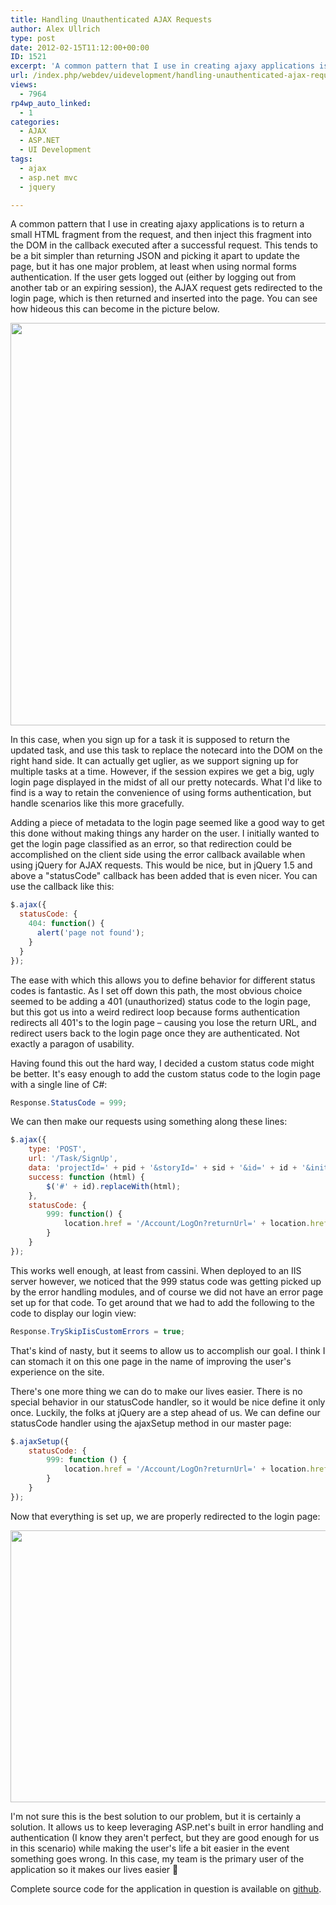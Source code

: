 ```yaml
---
title: Handling Unauthenticated AJAX Requests
author: Alex Ullrich
type: post
date: 2012-02-15T11:12:00+00:00
ID: 1521
excerpt: 'A common pattern that I use in creating ajaxy applications is to return a small HTML fragment from the request, and then inject this fragment into the DOM in the callback executed after a successful request.  This tends to be a bit simpler than returnin&hellip;'
url: /index.php/webdev/uidevelopment/handling-unauthenticated-ajax-requests/
views:
  - 7964
rp4wp_auto_linked:
  - 1
categories:
  - AJAX
  - ASP.NET
  - UI Development
tags:
  - ajax
  - asp.net mvc
  - jquery

---
```

A common pattern that I use in creating ajaxy applications is to return a small HTML fragment from the request, and then inject this fragment into the DOM in the callback executed after a successful request. This tends to be a bit simpler than returning JSON and picking it apart to update the page, but it has one major problem, at least when using normal forms authentication. If the user gets logged out (either by logging out from another tab or an expiring session), the AJAX request gets redirected to the login page, which is then returned and inserted into the page. You can see how hideous this can become in the picture below.

<div class="image_block">
  <a href="https://lessthandot.z19.web.core.windows.net/wp-content/uploads/blogs/WebDev/handling-unauthenticated-ajax-requests/bad-logon.PNG?mtime=1328983889"><img alt="" src="https://lessthandot.z19.web.core.windows.net/wp-content/uploads/blogs/WebDev/handling-unauthenticated-ajax-requests/bad-logon.PNG?mtime=1328983889" width="941" height="644" /></a>
</div>

In this case, when you sign up for a task it is supposed to return the updated task, and use this task to replace the notecard into the DOM on the right hand side. It can actually get uglier, as we support signing up for multiple tasks at a time. However, if the session expires we get a big, ugly login page displayed in the midst of all our pretty notecards. What I'd like to find is a way to retain the convenience of using forms authentication, but handle scenarios like this more gracefully.

Adding a piece of metadata to the login page seemed like a good way to get this done without making things any harder on the user. I initially wanted to get the login page classified as an error, so that redirection could be accomplished on the client side using the error callback available when using jQuery for AJAX requests. This would be nice, but in jQuery 1.5 and above a "statusCode" callback has been added that is even nicer. You can use the callback like this:

```javascript
$.ajax({
  statusCode: {
    404: function() {
      alert('page not found');
    }
  }
});
```

The ease with which this allows you to define behavior for different status codes is fantastic. As I set off down this path, the most obvious choice seemed to be adding a 401 (unauthorized) status code to the login page, but this got us into a weird redirect loop because forms authentication redirects all 401's to the login page – causing you lose the return URL, and redirect users back to the login page once they are authenticated. Not exactly a paragon of usability.

Having found this out the hard way, I decided a custom status code might be better. It's easy enough to add the custom status code to the login page with a single line of C#:

```csharp
Response.StatusCode = 999;
```

We can then make our requests using something along these lines:

```javascript
$.ajax({
    type: 'POST',
    url: '/Task/SignUp',
    data: 'projectId=' + pid + '&storyId=' + sid + '&id=' + id + '&initials=' + initials,
    success: function (html) {
        $('#' + id).replaceWith(html);
    },
    statusCode: {
        999: function() {
            location.href = '/Account/LogOn?returnUrl=' + location.href;
        }
    }
});
```

This works well enough, at least from cassini. When deployed to an IIS server however, we noticed that the 999 status code was getting picked up by the error handling modules, and of course we did not have an error page set up for that code. To get around that we had to add the following to the code to display our login view:

```csharp
Response.TrySkipIisCustomErrors = true;
```

That's kind of nasty, but it seems to allow us to accomplish our goal. I think I can stomach it on this one page in the name of improving the user's experience on the site. 

There's one more thing we can do to make our lives easier. There is no special behavior in our statusCode handler, so it would be nice define it only once. Luckily, the folks at jQuery are a step ahead of us. We can define our statusCode handler using the ajaxSetup method in our master page:

```javascript
$.ajaxSetup({
    statusCode: {
        999: function () {
            location.href = '/Account/LogOn?returnUrl=' + location.href;
        }
    }
});
```

Now that everything is set up, we are properly redirected to the login page:

<div class="image_block">
  <a href="https://lessthandot.z19.web.core.windows.net/wp-content/uploads/blogs/WebDev/handling-unauthenticated-ajax-requests/good-logon.PNG?mtime=1328987447"><img alt="" src="https://lessthandot.z19.web.core.windows.net/wp-content/uploads/blogs/WebDev/handling-unauthenticated-ajax-requests/good-logon.PNG?mtime=1328987447" width="557" height="435" /></a>
</div>

I'm not sure this is the best solution to our problem, but it is certainly a solution. It allows us to keep leveraging ASP.net's built in error handling and authentication (I know they aren't perfect, but they are good enough for us in this scenario) while making the user's life a bit easier in the event something goes wrong. In this case, my team is the primary user of the application so it makes our lives easier 🙂

Complete source code for the application in question is available on [github][1].

 [1]: https://github.com/jawsthegame/PivotalExtension